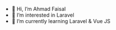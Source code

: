 - 👋 Hi, I’m Ahmad Faisal
- 👀 I’m interested in Laravel 
- 🌱 I’m currently learning Laravel & Vue JS
